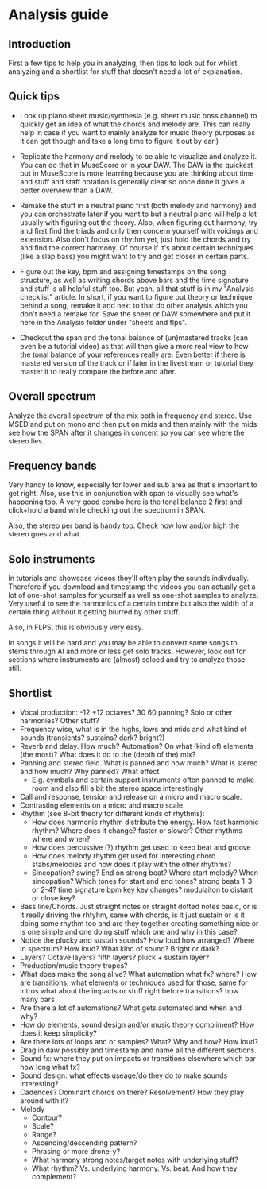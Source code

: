 # Analysis guide
## Introduction
First a few tips to help you in analyzing, then tips to look out for whilst analyzing and a shortlist for stuff that doesn't need a lot of explanation.

## Quick tips
- Look up piano sheet music/synthesia (e.g. sheet music boss channel) to quickly get an idea of what the chords and melody are. This can really help in case if you want to mainly analyze for music theory purposes as it can get though and take a long time to figure it out by ear.)

- Replicate the harmony and melody to be able to visualize and analyze it. You can do that in MuseScore or in your DAW. The DAW is the quickest but in MuseScore is more learning because you are thinking about time and stuff and staff notation is generally clear so once done it gives a better overview than a DAW. 

- Remake the stuff in a neutral piano first (both melody and harmony) and you can orchestrate later if you want to but a neutral piano will help a lot usually with figuring out the theory. Also, when figuring out harmony, try and first find the triads and only then concern yourself with voicings and extension. Also don't focus on rhythm yet, just hold the chords and try and find the correct harmony. Of course if it's about certain techniques (like a slap bass) you might want to try and get closer in certain parts.

- Figure out the key, bpm and assigning timestamps on the song structure, as well as writing chords above bars and the time signature and stuff is all helpful stuff too. But yeah, all that stuff is in my "Analysis checklist" article. In short, if you want to figure out theory or technique behind a song, remake it and next to that do other analysis which you don't need a remake for. Save the sheet or DAW somewhere and put it here in the Analysis folder under "sheets and flps".

- Checkout the span and the tonal balance of (un)mastered tracks (can even be a tutorial video) as that will then give a more real view to how the tonal balance of your references really are. Even better if there is mastered version of the track or if later in the livestream or tutorial they master it to really compare the before and after.

## Overall spectrum
Analyze the overall spectrum of the mix both in frequency and stereo. Use MSED and put on mono and then put on mids and then mainly with the mids see how the SPAN after it changes in concent so you can see where the stereo lies.

## Frequency bands
Very handy to know, especially for lower and sub area as that's important to get right. Also, use this in conjunction with span to visually see what's happening too. A very good combo here is the tonal balance 2 first and click+hold a band while checking out the spectrum in SPAN.

Also, the stereo per band is handy too. Check how low and/or high the stereo goes and what.

## Solo instruments
In tutorials and showcase videos they'll often play the sounds indivdually. Therefore if you download and timestamp the videos you can actually get a lot of one-shot samples for yourself as well as one-shot samples to analyze. Very useful to see the harmonics of a certain timbre but also the width of a certain thing without it getting blurred by other stuff.

Also, in FLPS, this is obviously very easy.

In songs it will be hard and you may be able to convert some songs to stems through AI and more or less get solo tracks. However, look out for sections where instruments are (almost) soloed and try to analyze those still.

## Shortlist
- Vocal production: -12 +12 octaves? 30 60 panning? Solo or other harmonies? Other stuff?
- Frequency wise, what is in the highs, lows and mids and what kind of sounds (transients? sustains? dark? bright?)
- Reverb and delay. How much? Automation? On what (kind of) elements (the most)? What does it do to the (depth of the) mix?
- Panning and stereo field. What is panned and how much? What is stereo and how much? Why panned? What effect
  - E.g. cymbals and certain support instruments often panned to make room and also fill a bit the stereo space interestingly
- Call and response, tension and release on a micro and macro scale.
- Contrasting elements on a micro and macro scale.
- Rhythm (see 8-bit theory for different kinds of rhythms): 
  - How does harmonic rhythm distribute the energy. How fast harmonic rhythm? Where does it change? faster or slower? Other rhythms where and when?
  - How does percussive (?) rhythm get used to keep beat and groove
  - How does melody rhythm get used for interesting chord stabs/melodies and how does it play with the other rhythms?
  - Sincopation? swing? End on strong beat? Where start melody? When sincopation? Which tones for start and end tones? strong beats 1-3 or 2-4? time signature bpm key key changes? modulaiton to distant or close key?
- Bass line/Chords. Just straight notes or straight dotted notes basic, or is it really driving the rhtyhm, same with chords, is it just sustain or is it doing some rhythm too and are they together creating something nice or is one simple and one doing stuff which one and why in this case?
- Notice the plucky and sustain sounds? How loud how arranged? Where in spectrum? How loud? What kind of sound? Bright or dark?
- Layers? Octave layers? fifth layers? pluck + sustain layer?
- Production/music theory tropes?
- What does make the song alive? What automation what fx? where? How are transitions, what elements or techniques used for those, same for intros what about the impacts or stuff right before transitions?
how many bars 
- Are there a lot of automations? What gets automated and when and why?
- How do elements, sound design and/or music theory compliment? How does it keep simplicity?
- Are there lots of loops and or samples? What? Why and how? How loud?
- Drag in daw possibly and timestamp and name all the different sections.
- Sound fx: where they put on impacts or transitions elsewhere which bar how long what fx?
- Sound design: what effects useage/do they do to make sounds interesting?
- Cadences? Dominant chords on there? Resolvement? How they play around with it?
- Melody
  - Contour?
  - Scale?
  - Range?
  - Ascending/descending pattern?
  - Phrasing or more drone-y?
  - What harmony strong notes/target notes with underlying stuff? 
  - What rhythm? Vs. underlying harmony. Vs. beat. And how they complement?
